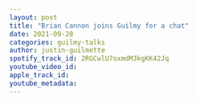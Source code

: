 ```yaml
---
layout: post
title: "Brian Cannon joins Guilmy for a chat"
date: 2021-09-28
categories: guilmy-talks
author: justin-guilmette
spotify_track_id: 2RGCwlU7oxmdM3kgKK42Jq
youtube_video_id: 
apple_track_id: 
youtube_metadata: 
---
```


